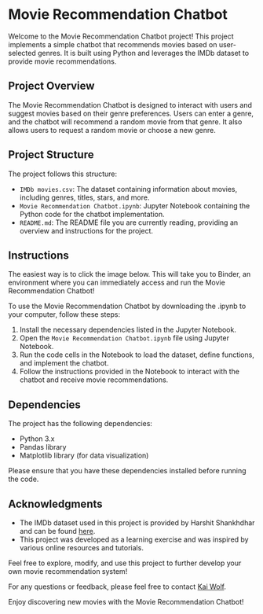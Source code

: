 # Movie Recommendation Chatbot

Welcome to the Movie Recommendation Chatbot project! This project implements a simple chatbot that recommends movies based on user-selected genres. It is built using Python and leverages the IMDb dataset to provide movie recommendations.

## Project Overview

The Movie Recommendation Chatbot is designed to interact with users and suggest movies based on their genre preferences. Users can enter a genre, and the chatbot will recommend a random movie from that genre. It also allows users to request a random movie or choose a new genre.

## Project Structure

The project follows this structure:

- `IMDb movies.csv`: The dataset containing information about movies, including genres, titles, stars, and more.
- `Movie Recommendation Chatbot.ipynb`: Jupyter Notebook containing the Python code for the chatbot implementation.
- `README.md`: The README file you are currently reading, providing an overview and instructions for the project.

## Instructions

The easiest way is to click the image below. This will take you to Binder, an environment where you can immediately
access and run the Movie Recommendation Chatbot!

To use the Movie Recommendation Chatbot by downloading the .ipynb to your computer, follow these steps:

1. Install the necessary dependencies listed in the Jupyter Notebook.
2. Open the `Movie Recommendation Chatbot.ipynb` file using Jupyter Notebook.
3. Run the code cells in the Notebook to load the dataset, define functions, and implement the chatbot.
4. Follow the instructions provided in the Notebook to interact with the chatbot and receive movie recommendations.

## Dependencies

The project has the following dependencies:

- Python 3.x
- Pandas library
- Matplotlib library (for data visualization)

Please ensure that you have these dependencies installed before running the code.


## Acknowledgments

- The IMDb dataset used in this project is provided by Harshit Shankhdhar and can be found [here](https://www.kaggle.com/datasets/harshitshankhdhar/imdb-dataset-of-top-1000-movies-and-tv-shows).
- This project was developed as a learning exercise and was inspired by various online resources and tutorials.

Feel free to explore, modify, and use this project to further develop your own movie recommendation system!

For any questions or feedback, please feel free to contact [Kai Wolf](mailto:kai.indigo.wolf@gmail.com).

Enjoy discovering new movies with the Movie Recommendation Chatbot!
